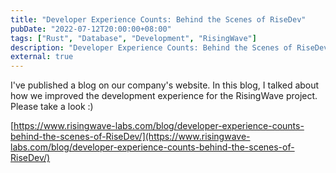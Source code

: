 ```yaml
---
title: "Developer Experience Counts: Behind the Scenes of RiseDev"
pubDate: "2022-07-12T20:00:00+08:00"
tags: ["Rust", "Database", "Development", "RisingWave"]
description: "Developer Experience Counts: Behind the Scenes of RiseDev"
external: true
---
```


I've published a blog on our company's website. In this blog, I talked about how we improved the development experience for the RisingWave project. Please take a look :)

[https://www.risingwave-labs.com/blog/developer-experience-counts-behind-the-scenes-of-RiseDev/](https://www.risingwave-labs.com/blog/developer-experience-counts-behind-the-scenes-of-RiseDev/)
